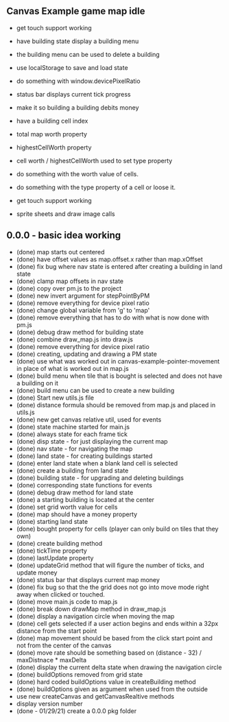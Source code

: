 ## Canvas Example game map idle

* get touch support working
* have building state display a building menu
* the building menu can be used to delete a building
* use localStorage to save and load state
* do something with window.devicePixelRatio

* status bar displays current tick progress
* make it so building a building debits money
* have a building cell index
* total map worth property
* highestCellWorth property
* cell worth / highestCellWorth used to set type property
* do something with the worth value of cells.
* do something with the type property of a cell or loose it.

* get touch support working
* sprite sheets and draw image calls

## 0.0.0 - basic idea working
<!-- *************************************** -->
* (done) map starts out centered
* (done) have offset values as map.offset.x rather than map.xOffset
* (done) fix bug where nav state is entered after creating a building in land state
* (done) clamp map offsets in nav state
* (done) copy over pm.js to the project
* (done) new invert argument for stepPointByPM
* (done) remove everything for device pixel ratio
* (done) change global variable from 'g' to 'map'
* (done) remove everything that has to do with what is now done with pm.js
* (done) debug draw method for building state
* (done) combine draw_map.js into draw.js
* (done) remove everything for device pixel ratio
* (done) creating, updating and drawing a PM state
* (done) use what was worked out in canvas-example-pointer-movement in place of what is worked out in map.js
* (done) build menu when tile that is bought is selected and does not have a building on it
* (done) build menu can be used to create a new building
* (done) Start new utils.js file
* (done) distance formula should be removed from map.js and placed in utils.js
* (done) new get canvas relative util, used for events
* (done) state machine started for main.js
* (done) always state for each frame tick
* (done) disp state - for just displaying the current map
* (done) nav state - for navigating the map
* (done) land state - for creating buildings started
* (done) enter land state when a blank land cell is selected
* (done) create a building from land state
* (done) building state - for upgrading and deleting buildings
* (done) corresponding state functions for events
* (done) debug draw method for land state
* (done) a starting building is located at the center
* (done) set grid worth value for cells
* (done) map should have a money property
* (done) starting land state
* (done) bought property for cells (player can only build on tiles that they own)
* (done) create building method
* (done) tickTime property
* (done) lastUpdate property
* (done) updateGrid method that will figure the number of ticks, and update money
* (done) status bar that displays current map money
* (done) fix bug so that the the grid does not go into move mode right away when clicked or touched.
* (done) move main.js code to map.js
* (done) break down drawMap method in draw_map.js
* (done) display a navigation circle when moving the map
* (done) cell gets selected if a user action begins and ends within a 32px distance from the start point
* (done) map movement should be based from the click start point and not from the center of the canvas
* (done) move rate should be something based on (distance - 32) / maxDistnace * maxDelta
* (done) display the current delta state when drawing the navigation circle
* (done) buildOptions removed from grid state
* (done) hard coded buildOptions value in createBuilding method
* (done) buildOptions given as argument when used from the outside
* use new createCanvas and getCanvasRealtive methods
* display version number
* (done - 01/29/21) create a 0.0.0 pkg folder
